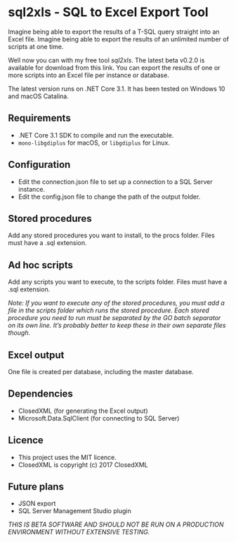 # sql2xls - SQL to Excel Export Tool

Imagine being able to export the results of a T-SQL query straight into an Excel file. Imagine being able to export the results of an unlimited number of scripts at one time.

Well now you can with my free tool *sql2xls*. The latest beta v0.2.0 is available for download from this link. You can export the results of one or more scripts into an Excel file per instance or database.

The latest version runs on .NET Core 3.1. It has been tested on Windows 10 and macOS Catalina.

## Requirements

- .NET Core 3.1 SDK to compile and run the executable.
- `mono-libgdiplus` for macOS, or `libgdiplus` for Linux.

## Configuration

- Edit the connection.json file to set up a connection to a SQL Server instance.
- Edit the config.json file to change the path of the output folder.

## Stored procedures

Add any stored procedures you want to install, to the procs folder. Files must have a .sql extension.

## Ad hoc scripts

Add any scripts you want to execute, to the scripts folder. Files must have a .sql extension.

_Note: If you want to execute any of the stored procedures, you must add a file in the scripts folder which runs the stored procedure. Each stored procedure you need to run must be separated by the GO batch separator on its own line. It’s probably better to keep these in their own separate files though._

## Excel output

One file is created per database, including the master database.

## Dependencies

- ClosedXML (for generating the Excel output)
- Microsoft.Data.SqlClient (for connecting to SQL Server)

## Licence

- This project uses the MIT licence.
- ClosedXML is copyright (c) 2017 ClosedXML

## Future plans

- JSON export
- SQL Server Management Studio plugin

_THIS IS BETA SOFTWARE AND SHOULD NOT BE RUN ON A PRODUCTION ENVIRONMENT WITHOUT EXTENSIVE TESTING._
